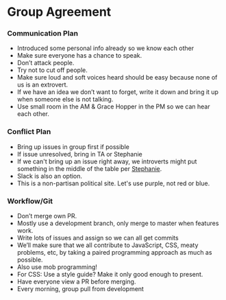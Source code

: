 # Group Agreement

### Communication Plan
-	Introduced some personal info already so we know each other
-	Make sure everyone has a chance to speak.
-	Don’t attack people.
-	Try not to cut off people.
-	Make sure loud and soft voices heard should be easy because none of us is an extrovert.
-	If we have an idea we don’t want to forget, write it down and bring it up when someone else is not talking.
- Use small room in the AM & Grace Hopper in the PM so we can hear each other.

### Conflict Plan
-	Bring up issues in group first if possible
-	If issue unresolved, bring in TA or Stephanie
- If we can't bring up an issue right away, we introverts might put something in the middle of the table per [Stephanie](https://www.linkedin.com/in/stephanielingwood/).
- Slack is also an option.
- This is a non-partisan political site. Let's use purple, not red or blue.

### Workflow/Git
-	Don’t merge own PR.
-	Mostly use a development branch, only merge to master when features work.
-	Write lots of issues and assign so we can all get commits
-	We’ll make sure that we all contribute to JavaScript, CSS, meaty problems, etc, by taking a paired programming approach as much as possible.
-	Also use mob programming!
-	For CSS: Use a style guide? Make it only good enough to present.
-	Have everyone view a PR before merging.
- Every morning, group pull from development
